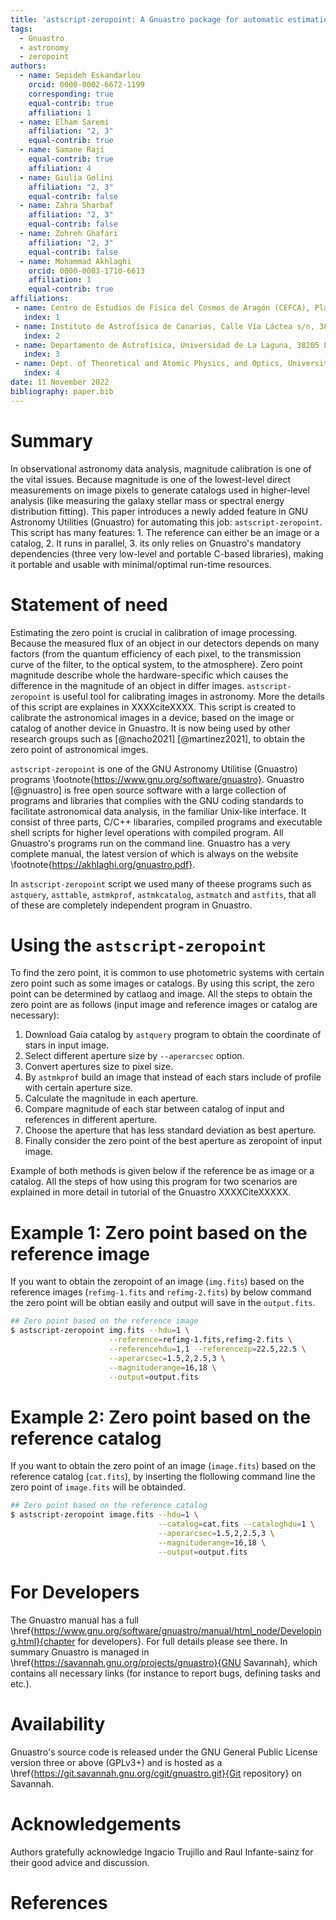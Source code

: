 ```yaml
---
title: 'astscript-zeropoint: A Gnuastro package for automatic estimation of zeropoint in astronomical imaging'
tags:
  - Gnuastro
  - astronomy
  - zeropoint
authors:
  - name: Sepideh Eskandarlou
    orcid: 0000-0002-6672-1199
    corresponding: true
    equal-contrib: true
    affiliation: 1
  - name: Elham Saremi
    affiliation: "2, 3"
    equal-contrib: true
  - name: Samane Raji
    equal-contrib: true
    affiliation: 4
  - name: Giulia Golini
    affiliation: "2, 3"
    equal-contrib: false
  - name: Zahra Sharbaf
    affiliation: "2, 3"
    equal-contrib: false
  - name: Zohreh Ghafari
    affiliation: "2, 3"
    equal-contrib: false
  - name: Mohammad Akhlaghi
    orcid: 0000-0003-1710-6613
    affiliation: 1
    equal-contrib: true
affiliations:
 - name: Centro de Estudios de Física del Cosmos de Aragón (CEFCA), Plaza San Juan 1, 44001 Teruel, Spain
   index: 1
 - name: Instituto de Astrofísica de Canarias, Calle Vía Láctea s/n, 38205 La Laguna, Spain
   index: 2
 - name: Departamento de Astrofísica, Universidad de La Laguna, 38205 La Laguna, Spain
   index: 3
 - name: Dept. of Theoretical and Atomic Physics, and Optics, University of Valladolid, Spain
   index: 4
date: 11 November 2022
bibliography: paper.bib
---
```






# Summary
In observational astronomy data analysis, magnitude calibration is one of the vital issues.
Because magnitude is one of the lowest-level direct measurements on image pixels to generate catalogs used in higher-level analysis (like measuring the galaxy stellar mass or spectral energy distribution fitting).
This paper introduces a newly added feature in GNU Astronomy Utilities (Gnuastro) for automating this job: `astscript-zeropoint`.
This script has many features: 1. The reference can either be an image or a catalog, 2. It runs in parallel, 3. its only relies on Gnuastro's mandatory dependencies (three very low-level and portable C-based libraries), making it portable and usable with minimal/optimal run-time resources.


# Statement of need

Estimating the zero point is crucial in calibration of image processing.
Because the measured flux of an object in our detectors depends on many factors (from the quantum efficiency of each pixel, to the transmission curve of the filter, to the optical system, to the atmosphere).
Zero point magnitude describe whole the hardware-specific which causes the difference in the magnitude of an object in differ images.
`astscript-zeropoint` is useful tool for calibrating images in astronomy.
More the details of this script are explaines in XXXXciteXXXX.
This script is created to calibrate the astronomical images in a device, based on the image or catalog of another device in Gnuastro.
It is now being used by other research groups such as [@nacho2021] [@martinez2021], to obtain the zero point of astronomical imges.

`astscript-zeropoint` is one of the GNU Astronomy Utilitise (Gnuastro) programs \footnote{https://www.gnu.org/software/gnuastro}.
Gnuastro [@gnuastro] is free open source software with a large collection of programs and libraries that complies with the GNU coding standards to facilitate astronomical data analysis, in the familiar Unix-like interface.
It consist of three parts, C/C++ libararies, compiled programs and executable shell scripts for higher level operations with compiled program.
All Gnuastro's programs run on the command line.
Gnuastro has a very complete manual, the latest version of which is always on the website \footnote{https://akhlaghi.org/gnuastro.pdf}.

In `astscript-zeropoint` script we used many of theese programs such as `astquery`, `asttable`, `astmkprof`, `astmkcatalog`, `astmatch` and `astfits`, that all of these are completely independent program in Gnuastro.

# Using the `astscript-zeropoint`
To find the zero point, it is common to use photometric systems with certain zero point such as some images or catalogs. By using this script, the zero point can be determined by catlaog and image.
All the steps to obtain the zero point are as follows (input image and reference images or catalog are necessary):

1. Download Gaia catalog by `astquery` program to obtain the coordinate of stars in input image.
2. Select different aperture size by `--aperarcsec` option.
3. Convert apertures size to pixel size.
4. By `astmkprof` build an image that instead of each stars include of profile with certain aperture size.
5. Calculate the magnitude in each aperture.
6. Compare magnitude of each star between catalog of input and references in different aperture.
7. Choose the aperture that has less standard deviation as best aperture.
8. Finally consider the zero point of the best aperture as zeropoint of input image.

Example of both methods is given below if the reference be as image or a catalog.
All the steps of how using this program for two scenarios are explained in more detail in tutorial of the Gnuastro XXXXCiteXXXXX.

# Example 1: Zero point based on the reference image

If you want to obtain the zeropoint of an image (`img.fits`) based on the reference images (`refimg-1.fits` and `refimg-2.fits`) by below command the zero point will be obtian easily and output will save in the `output.fits`.

```bash
## Zero point based on the reference image
$ astscript-zeropoint img.fits --hdu=1 \
                      --reference=refimg-1.fits,refimg-2.fits \
                      --referencehdu=1,1 --referencezp=22.5,22.5 \
                      --aperarcsec=1.5,2,2.5,3 \
                      --magnituderange=16,18 \
                      --output=output.fits
```

# Example 2: Zero point based on the reference catalog

If you want to obtain the zero point of an image (`image.fits`) based on the reference catalog (`cat.fits`), by inserting the flollowing command line the zero point of `image.fits` will be obtainded.

```bash
## Zero point based on the reference catalog
$ astscript-zeropoint image.fits --hdu=1 \
                                 --catalog=cat.fits --cataloghdu=1 \
                                 --aperarcsec=1.5,2,2.5,3 \
                                 --magnituderange=16,18 \
                                 --output=output.fits
```

# For Developers
The Gnuastro manual has a full \href{https://www.gnu.org/software/gnuastro/manual/html_node/Developing.html}{chapter for developers}.
For full details please see there.
In summary Gnuastro is managed in \href{https://savannah.gnu.org/projects/gnuastro}{GNU Savannah}, which contains all necessary links (for instance to report bugs, defining tasks and etc.).

# Availability
Gnuastro's source code is released under the GNU General Public License version three or above (GPLv3+) and is hosted as a \href{https://git.savannah.gnu.org/cgit/gnuastro.git}{Git repository} on Savannah.


# Acknowledgements
Authors gratefully acknowledge Ingacio Trujillo and Raul Infante-sainz for their good advice and discussion.


# References
